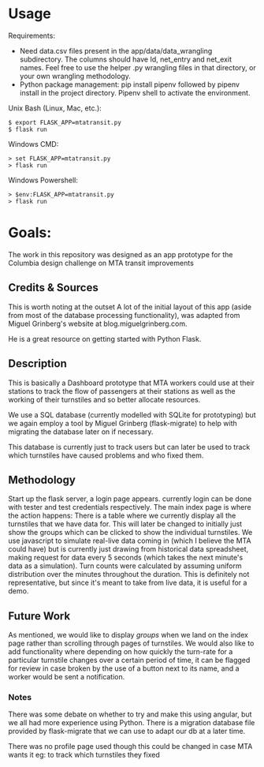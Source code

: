 # Usage

Requirements:
- Need data.csv files present in the app/data/data_wrangling subdirectory. The columns should have Id, net_entry and net_exit names. Feel free to use the helper .py wrangling files in that directory, or your own wrangling methodology.
- Python package management: pip install pipenv followed by pipenv install in the project directory. Pipenv shell to activate the environment.

Unix Bash (Linux, Mac, etc.):
```#!/bin/bash
$ export FLASK_APP=mtatransit.py
$ flask run
```

Windows CMD:
```console
> set FLASK_APP=mtatransit.py
> flask run
```

Windows Powershell:
```console
> $env:FLASK_APP=mtatransit.py
> flask run
```

# Goals:

The work in this repository was designed as an app prototype for 
the Columbia design challenge on MTA transit improvements

## Credits & Sources
This is worth noting at the outset
A lot of the initial layout of this app (aside from most of the database processing functionality),
was adapted from Miguel Grinberg's website at blog.miguelgrinberg.com.

He is a great resource on getting started with Python Flask.

## Description
This is basically a Dashboard prototype that MTA workers could use at their stations to track the flow of 
passengers at their stations as well as the working of their turnstiles and so better allocate resources.

We use a SQL database (currently modelled with SQLite for prototyping) but we again employ a tool by Miguel Grinberg (flask-migrate) to help with migrating the database later on if necessary.

This database is currently just to track users but can later be used to track which turnstiles have caused problems and who fixed them.

## Methodology
Start up the flask server, a login page appears. currently login can be done with tester and test credentials respectively.
The main index page is where the action happens:
There is a table where we currently display all the turnstiles that we have data for.
This will later be changed to initially just show the groups which can be clicked to show the
individual turnstiles.
We use javascript to simulate real-live data coming in (which I believe the MTA could have) but
is currently just drawing from historical data spreadsheet, making request for data every 5 seconds
(which takes the next minute's data as a simulation).
Turn counts were calculated by assuming uniform distribution over the minutes throughout the duration.
This is definitely not representative, but since it's meant to take from live data, it is useful
for a demo.

## Future Work
As mentioned, we would like to display *groups* when we land on the index page rather than scrolling
through pages of turnstiles.
We would also like to add functionality where depending on how quickly the turn-rate for a particular 
turnstile changes over a certain period of time, it can be flagged for review in case broken
by the use of a button next to its name, and a worker would be sent a notification.

### Notes
There was some debate on whether to try and make this using angular, but we all
had more experience using Python.
There is a migration database file provided by flask-migrate that we can use 
to adapt our db at a later time.

There was no profile page used though this could be changed in case MTA wants it eg: to track which turnstiles they fixed

